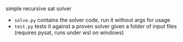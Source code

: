 simple recursive sat solver

- `solve.py` contains the solver code, run it without args for usage
- `test.py` tests it against a proven solver given a folder of input files (requires pysat, runs under wsl on windows)

